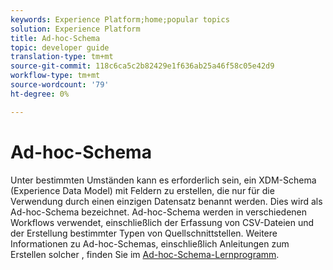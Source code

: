 ```yaml
---
keywords: Experience Platform;home;popular topics
solution: Experience Platform
title: Ad-hoc-Schema
topic: developer guide
translation-type: tm+mt
source-git-commit: 118c6ca5c2b82429e1f636ab25a46f58c05e42d9
workflow-type: tm+mt
source-wordcount: '79'
ht-degree: 0%

---
```



# Ad-hoc-Schema

Unter bestimmten Umständen kann es erforderlich sein, ein XDM-Schema (Experience Data Model) mit Feldern zu erstellen, die nur für die Verwendung durch einen einzigen Datensatz benannt werden. Dies wird als Ad-hoc-Schema bezeichnet. Ad-hoc-Schema werden in verschiedenen Workflows verwendet, einschließlich der Erfassung von CSV-Dateien und der Erstellung bestimmter Typen von Quellschnittstellen. Weitere Informationen zu Ad-hoc-Schemas, einschließlich Anleitungen zum Erstellen solcher , finden Sie im [Ad-hoc-Schema-Lernprogramm](../tutorials/ad-hoc.md).
